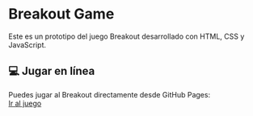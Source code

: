 # Breakout Game

Este es un prototipo del juego Breakout desarrollado con HTML, CSS y JavaScript.

## 💻 Jugar en línea

Puedes jugar al Breakout directamente desde GitHub Pages:  
[Ir al juego](https://joseluis252001@hotmail.com.github.io/proyecto-final/)